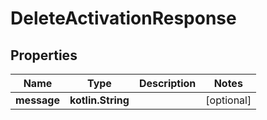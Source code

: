 
# DeleteActivationResponse

## Properties
Name | Type | Description | Notes
------------ | ------------- | ------------- | -------------
**message** | **kotlin.String** |  |  [optional]



